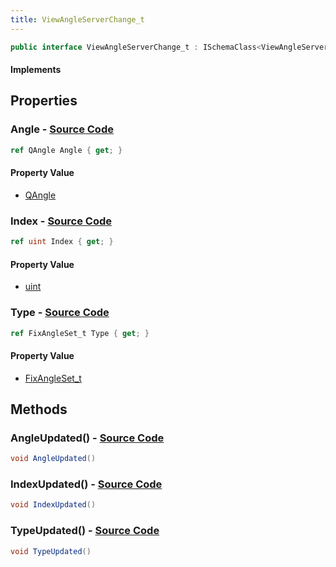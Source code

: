 ```yaml
---
title: ViewAngleServerChange_t
---
```


```csharp
public interface ViewAngleServerChange_t : ISchemaClass<ViewAngleServerChange_t>, ISchemaField, ISchemaClass, INativeHandle
```

#### Implements

## Properties

### **Angle** - [Source Code](https://github.com/swiftly-solution/swiftlys2/blob/main/managed/src/SwiftlyS2.Generated/Schemas/Interfaces/ViewAngleServerChange_t.cs#L18)

```csharp
ref QAngle Angle { get; }
```

#### Property Value

- [QAngle](/docs/api/shared/natives/qangle)

### **Index** - [Source Code](https://github.com/swiftly-solution/swiftlys2/blob/main/managed/src/SwiftlyS2.Generated/Schemas/Interfaces/ViewAngleServerChange_t.cs#L20)

```csharp
ref uint Index { get; }
```

#### Property Value

- [uint](https://learn.microsoft.com/dotnet/api/system.uint32)

### **Type** - [Source Code](https://github.com/swiftly-solution/swiftlys2/blob/main/managed/src/SwiftlyS2.Generated/Schemas/Interfaces/ViewAngleServerChange_t.cs#L16)

```csharp
ref FixAngleSet_t Type { get; }
```

#### Property Value

- [FixAngleSet_t](/docs/api/shared/schemadefinitions/fixangleset_t)

## Methods

### **AngleUpdated()** - [Source Code](https://github.com/swiftly-solution/swiftlys2/blob/main/managed/src/SwiftlyS2.Generated/Schemas/Interfaces/ViewAngleServerChange_t.cs#L23)

```csharp
void AngleUpdated()
```

### **IndexUpdated()** - [Source Code](https://github.com/swiftly-solution/swiftlys2/blob/main/managed/src/SwiftlyS2.Generated/Schemas/Interfaces/ViewAngleServerChange_t.cs#L24)

```csharp
void IndexUpdated()
```

### **TypeUpdated()** - [Source Code](https://github.com/swiftly-solution/swiftlys2/blob/main/managed/src/SwiftlyS2.Generated/Schemas/Interfaces/ViewAngleServerChange_t.cs#L22)

```csharp
void TypeUpdated()
```

